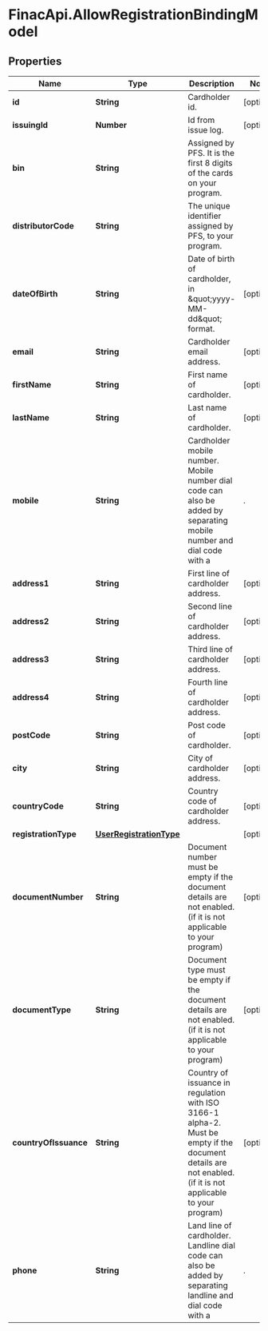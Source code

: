 # FinacApi.AllowRegistrationBindingModel

## Properties
Name | Type | Description | Notes
------------ | ------------- | ------------- | -------------
**id** | **String** | Cardholder id. | [optional] 
**issuingId** | **Number** | Id from issue log. | [optional] 
**bin** | **String** | Assigned by PFS. It is the first 8 digits of the cards on your program. | 
**distributorCode** | **String** | The unique identifier assigned by PFS, to your program. | 
**dateOfBirth** | **String** | Date of birth of cardholder, in \&quot;yyyy-MM-dd\&quot; format. | [optional] 
**email** | **String** | Cardholder email address. | [optional] 
**firstName** | **String** | First name of cardholder. | [optional] 
**lastName** | **String** | Last name of cardholder. | [optional] 
**mobile** | **String** | Cardholder mobile number. Mobile number dial code can also be added by separating mobile number and dial code with a |. | [optional] 
**address1** | **String** | First line of cardholder address. | [optional] 
**address2** | **String** | Second line of cardholder address. | [optional] 
**address3** | **String** | Third line of cardholder address. | [optional] 
**address4** | **String** | Fourth line of cardholder address. | [optional] 
**postCode** | **String** | Post code of cardholder. | [optional] 
**city** | **String** | City of cardholder address. | [optional] 
**countryCode** | **String** | Country code of cardholder address. | [optional] 
**registrationType** | [**UserRegistrationType**](UserRegistrationType.md) |  | [optional] 
**documentNumber** | **String** | Document number must be empty if the document details are not enabled. (if it is not applicable to your program) | [optional] 
**documentType** | **String** | Document type must be empty if the document details are not enabled. (if it is not applicable to your program) | [optional] 
**countryOfIssuance** | **String** | Country of issuance in regulation with ISO 3166-1 alpha-2. Must be empty if the document details are not enabled. (if it is not applicable to your program) | [optional] 
**phone** | **String** | Land line of cardholder. Landline dial code can also be added by separating landline and dial code with a |. | [optional] 
